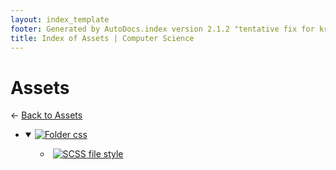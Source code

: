 ```yaml
---
layout: index_template
footer: Generated by AutoDocs.index version 2.1.2 "tentative fix for kramdown weirdness" ⓒ Starwort, 2020
title: Index of Assets | Computer Science
---
```


# Assets

← [Back to Assets](..)

- <details open><summary><a href='assets/css'><img title='Folder' src='https://starwort.github.io/computer-science/icon-folder.png'> css</a>

  - [![SCSS file](https://img.icons8.com/windows/512/4a90e2/important-file.png) style](assets/css/style.scss)

